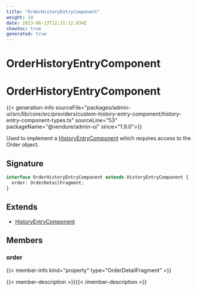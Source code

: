 ```yaml
---
title: "OrderHistoryEntryComponent"
weight: 10
date: 2023-06-13T12:31:12.834Z
showtoc: true
generated: true
---
```

<!-- This file was generated from the Vendure source. Do not modify. Instead, re-run the "docs:build" script -->

# OrderHistoryEntryComponent
<div class="symbol">


# OrderHistoryEntryComponent

{{< generation-info sourceFile="packages/admin-ui/src/lib/core/src/providers/custom-history-entry-component/history-entry-component-types.ts" sourceLine="53" packageName="@vendure/admin-ui" since="1.9.0">}}

Used to implement a <a href='/admin-ui-api/custom-history-entry-components/history-entry-component#historyentrycomponent'>HistoryEntryComponent</a> which requires access to the Order object.

## Signature

```TypeScript
interface OrderHistoryEntryComponent extends HistoryEntryComponent {
  order: OrderDetailFragment;
}
```
## Extends

 * <a href='/admin-ui-api/custom-history-entry-components/history-entry-component#historyentrycomponent'>HistoryEntryComponent</a>


## Members

### order

{{< member-info kind="property" type="OrderDetailFragment"  >}}

{{< member-description >}}{{< /member-description >}}


</div>
